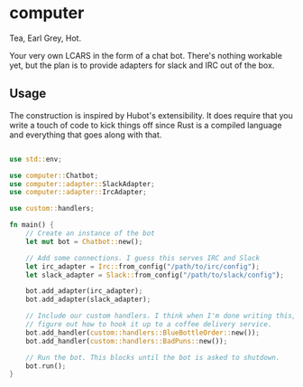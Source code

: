 computer
========

Tea, Earl Grey, Hot.

Your very own LCARS in the form of a chat bot. There's nothing workable yet, but
the plan is to provide adapters for slack and IRC out of the box.

## Usage

The construction is inspired by Hubot's extensibility. It does require that you
write a touch of code to kick things off since Rust is a compiled language and
everything that goes along with that.

```rust

use std::env;

use computer::Chatbot;
use computer::adapter::SlackAdapter;
use computer::adapter::IrcAdapter;

use custom::handlers;

fn main() {
    // Create an instance of the bot
    let mut bot = Chatbot::new();

    // Add some connections. I guess this serves IRC and Slack
    let irc_adapter = Irc::from_config("/path/to/irc/config");
    let slack_adapter = Slack::from_config("/path/to/slack/config");

    bot.add_adapter(irc_adapter);
    bot.add_adapter(slack_adapter);

    // Include our custom handlers. I think when I'm done writing this, I'll
    // figure out how to hook it up to a coffee delivery service.
    bot.add_handler(custom::handlers::BlueBottleOrder::new());
    bot.add_handler(custom::handlers::BadPuns::new());

    // Run the bot. This blocks until the bot is asked to shutdown.
    bot.run();
}
```
